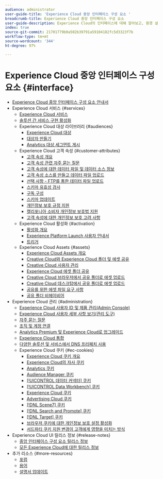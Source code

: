 ```yaml
---
audience: administrator
user-guide-title: 'Experience Cloud 중앙 인터페이스 구성 요소 '
breadcrumb-title: Experience Cloud 중앙 인터페이스 구성 요소
user-guide-description: Experience Cloud의 인터페이스에 대해 알아보고, 환경 설정을 구성하고, 도움말 및 비즈니스 개체 검색에 관해 알아보십시오. 사용자 및 제품 관리, 고객 속성, 대상 라이브러리, 쿠키 및 Experience Cloud Assets에 대한 도움을 받으십시오.
index: true
source-git-commit: 21701779b0a502b39791a59104182fc5d3323f7b
workflow-type: tm+mt
source-wordcount: '344'
ht-degree: 97%

---
```



# Experience Cloud 중앙 인터페이스 구성 요소 {#interface}

+ [Experience Cloud 중앙 인터페이스 구성 요소 안내서](experience-cloud.md)
+ Experience Cloud 서비스 {#services}
   + [Experience Cloud 서비스](core-services-landing.md)
   + [솔루션 간 서비스 구현 활성화](core-services.md)
   + Experience Cloud 대상 라이브러리 {#audiences}
      + [Experience Cloud 대상](audience-library.md)
      + [대상자 만들기](t-audience-create.md)
      + [Analytics 대상 세그먼트 게시](t-publish-audience-segment.md)
   + Experience Cloud 고객 속성 {#customer-attributes}
      + [고객 속성 개요](attributes.md)
      + [고객 속성 관련 자주 묻는 질문](faq-crs.md)
      + [고객 속성에 대한 데이터 파일 및 데이터 소스 정보](crs-data-file.md)
      + [고객 속성 소스를 만들고 데이터 파일 업로드](t-crs-usecase.md)
      + [선택 사항 - FTP를 통한 데이터 파일 업로드](t-upload-attributes-ftp.md)
      + [스키마 유효성 검사](validate-schema.md)
      + [구독 구성](subscription.md)
      + [스키마 업데이트](t-update-schema.md)
      + [개인정보 보호 규정 지원](gdpr.md)
      + [캘리포니아 소비자 개인정보 보호법 지원](ccpa.md)
      + [고객 속성에 대한 개인정보 보호 고려 사항](privacy-mac.md)
   + Experience Cloud 활성화 {#activation}
      + [활성화 개요](activation.md)
      + [Experience Platform Launch 사용자 안내서](https://experienceleague.adobe.com/docs/experience-platform/tags/home.html?lang=en)
      + [트리거](triggers.md)
   + Experience Cloud Assets {#assets}
      + [Experience Cloud Assets 개요](experience-cloud-assets.md)
      + [Creative Cloud와 Experience Cloud 폴더 및 에셋 공유](creative-cloud.md)
      + [Creative Cloud 사용자 관리](t-admin-add-cc-user.md)
      + [Experience Cloud 에셋 폴더 공유](t-share-creative-cloud.md)
      + [Creative Cloud 브라우저에서 공유 폴더로 에셋 업로드](t-upload-asset-cc.md)
      + [Creative Cloud 데스크탑에서 공유 폴더로 에셋 업로드](t-cc-asset-upload-thor.md)
      + [공유를 위한 에셋 파일 요구 사항](assets-file-reqs.md)
      + [공유 폴더 비헤이비어](asset-behavior.md)
+ Experience Cloud 관리 {#administration}
   + [Experience Cloud 사용자 ID 및 제품 관리(Admin Console)](admin-getting-started.md)
   + [Experience Cloud 사용자 세부 사항 보기(관리 도구)](admin-tool-experience-cloud.md)
   + [자주 묻는 질문](faq.md)
   + [조직 및 계정 연결](organizations.md)
   + [Analytics Premium 및 Experience Cloud로 업그레이드](upgrade-to-analytics-premium.md)
   + [Experience Cloud 통합](marketing-cloud-integrations.md)
   + [다양한 솔루션 및 서비스에서 DNS 프리페치 사용](dns-prefetch.md)
   + Experience Cloud 쿠키 {#ec-cookies}
      + [Experience Cloud 쿠키 개요](cookies-privacy.md)
      + [Experience Cloud의 자사 쿠키](cookies-first-party.md)
      + [Analytics 쿠키](cookies-analytics.md)
      + [Audience Manager 쿠키](cookies-am.md)
      + [[!UICONTROL 데이터 커넥터] 쿠키](cookies-dc.md)
      + [[!UICONTROL Data Workbench] 쿠키](cookies-insight.md)
      + [Experience Cloud 쿠키](cookies-mc.md)
      + [Advertising Cloud 쿠키](cookies-advertising-cloud.md)
      + [[!DNL Scene7] 쿠키](cookies-s7.md)
      + [[!DNL Search and Promote] 쿠키](cookies-snp.md)
      + [[!DNL Target] 쿠키](cookies-target.md)
      + [브라우저 쿠키에 대한 개인정보 보호 설정 활성화](browser-cookie-settings.md)
      + [서드파티 쿠키 지원 변경이 고객에게 영향을 미치는 방식](cookies-thirdparty.md)
+ Experience Cloud UI 릴리스 정보 {#release-notes}
   + [중앙 인터페이스 구성 요소 릴리스 정보](release-notes.md)
   + [모든 Experience Cloud에 대한 릴리스 정보](https://experienceleague.adobe.com/docs/release-notes/experience-cloud/current.html?lang=ko-KR)
+ 추가 리소스 {#more-resources}
   + [포럼](https://experienceleaguecommunities.adobe.com/)
   + [용어](terms.md)
   + [설명서 업데이트](doc-updates.md)

